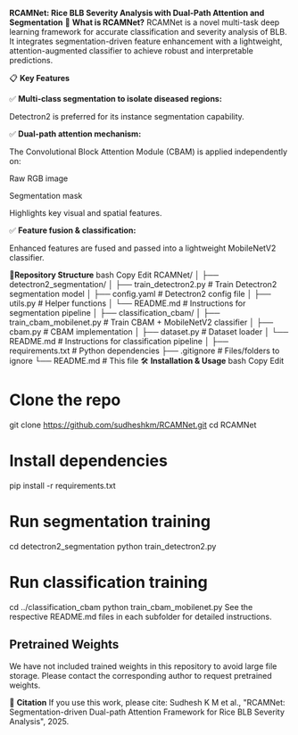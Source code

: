 **RCAMNet: Rice BLB Severity Analysis with Dual-Path Attention and Segmentation**
🌾 **What is RCAMNet?**
RCAMNet is a novel multi-task deep learning framework for accurate classification and severity analysis of BLB.
It integrates segmentation-driven feature enhancement with a lightweight, attention-augmented classifier to achieve robust and interpretable predictions.

📋 **Key Features**

✅ **Multi-class segmentation to isolate diseased regions:**


Detectron2 is preferred for its instance segmentation capability.

✅ **Dual-path attention mechanism:**

The Convolutional Block Attention Module (CBAM) is applied independently on:

Raw RGB image

Segmentation mask

Highlights key visual and spatial features.

✅ **Feature fusion & classification:**

Enhanced features are fused and passed into a lightweight MobileNetV2 classifier.


📁**Repository Structure**
bash
Copy
Edit
RCAMNet/
│
├── detectron2_segmentation/
│   ├── train_detectron2.py      # Train Detectron2 segmentation model
│   ├── config.yaml              # Detectron2 config file
│   ├── utils.py                 # Helper functions
│   └── README.md                # Instructions for segmentation pipeline
│
├── classification_cbam/
│   ├── train_cbam_mobilenet.py  # Train CBAM + MobileNetV2 classifier
│   ├── cbam.py                  # CBAM implementation
│   ├── dataset.py               # Dataset loader
│   └── README.md                # Instructions for classification pipeline
│
├── requirements.txt             # Python dependencies
├── .gitignore                   # Files/folders to ignore
└── README.md                    # This file
🛠️ **Installation & Usage**
bash
Copy
Edit
# Clone the repo
git clone https://github.com/sudheshkm/RCAMNet.git
cd RCAMNet

# Install dependencies
pip install -r requirements.txt

# Run segmentation training
cd detectron2_segmentation
python train_detectron2.py

# Run classification training
cd ../classification_cbam
python train_cbam_mobilenet.py
See the respective README.md files in each subfolder for detailed instructions.

## Pretrained Weights
We have not included trained weights in this repository to avoid large file storage. Please contact the corresponding author to request pretrained weights.

📜 **Citation**
If you use this work, please cite:
Sudhesh K M et al., "RCAMNet: Segmentation-driven Dual-path Attention Framework for Rice BLB Severity Analysis", 2025.
